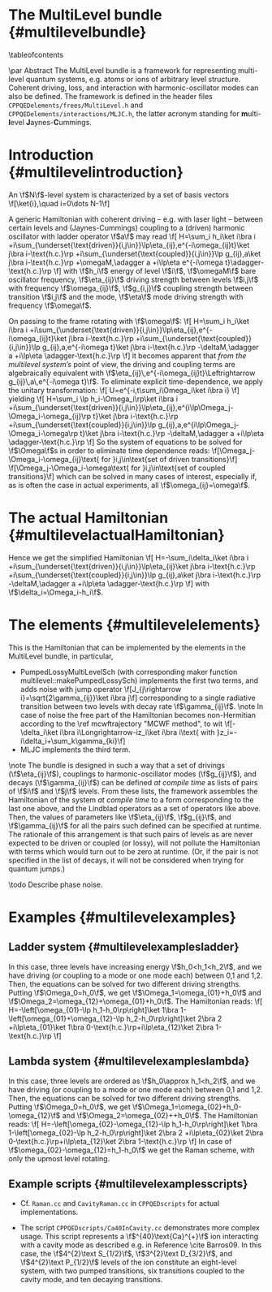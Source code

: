 The MultiLevel bundle {#multilevelbundle}
=====================

\tableofcontents

\par Abstract
The MultiLevel bundle is a framework for representing multi-level quantum systems, e.g. atoms or ions of arbitrary level structure. Coherent driving, loss, and interaction with harmonic-oscillator modes can also be defined. The framework is defined in the header files `CPPQEDelements/frees/MultiLevel.h` and `CPPQEDelements/interactions/MLJC.h`, the latter acronym standing for <b>m</b>ulti-<b>l</b>evel <b>J</b>aynes-<b>C</b>ummings.

Introduction {#multilevelintroduction}
============

An \f$N\f$-level system is characterized by a set of basis vectors
\f[\ket{i},\quad i=0\dots N-1\f]

A generic Hamiltonian with coherent driving – e.g. with laser light – between certain levels and (Jaynes-Cummings) coupling to a (driven) harmonic oscillator with ladder operator \f$a\f$ may read
\f[
H=\sum_i h_i\ket i\bra i
+i\sum_{\underset{\text{driven}}{i,j\in}}\lp\eta_{ij}\,e^{-i\omega_{ij}t}\ket j\bra i-\text{h.c.}\rp
+i\sum_{\underset{\text{coupled}}{i,j\in}}\lp g_{ij}\,a\ket j\bra i-\text{h.c.}\rp
+\omegaM\,\adagger a
+i\lp\eta e^{-i\omega t}\adagger-\text{h.c.}\rp
\f]
with \f$h_i\f$ energy of level \f$i\f$, \f$\omegaM\f$ bare oscillator frequency, \f$\eta_{ij}\f$ driving strength between levels \f$i,j\f$ with frequency \f$\omega_{ij}\f$, \f$g_{i,j}\f$ coupling strength between transition \f$i,j\f$ and the mode, \f$\eta\f$ mode driving strength with frequency \f$\omega\f$.

On passing to the frame rotating with \f$\omega\f$:
\f[
H=\sum_i h_i\ket i\bra i
+i\sum_{\underset{\text{driven}}{i,j\in}}\lp\eta_{ij}\,e^{-i\omega_{ij}t}\ket j\bra i-\text{h.c.}\rp
+i\sum_{\underset{\text{coupled}}{i,j\in}}\lp g_{ij}\,a\,e^{-i\omega t}\ket j\bra i-\text{h.c.}\rp
-\deltaM\,\adagger a
+i\lp\eta \adagger-\text{h.c.}\rp
\f]
it becomes apparent that *from the multilevel system’s* point of view, the driving and coupling terms are algebraically equivalent with \f$\eta_{ij}\,e^{-i\omega_{ij}t}\Leftrightarrow g_{ij}\,a\,e^{-i\omega t}\f$. To eliminate explicit time-dependence, we apply the unitary transformation:
\f[
U=e^{-i\,t\sum_i\Omega_i\ket i\bra i}
\f]
yielding
\f[
H=\sum_i \lp h_i-\Omega_i\rp\ket i\bra i
+i\sum_{\underset{\text{driven}}{i,j\in}}\lp\eta_{ij}\,e^{i\lp\Omega_j-\Omega_i-\omega_{ij}\rp t}\ket j\bra i-\text{h.c.}\rp
+i\sum_{\underset{\text{coupled}}{i,j\in}}\lp g_{ij}\,a\,e^{i\lp\Omega_j-\Omega_i-\omega\rp t}\ket j\bra i-\text{h.c.}\rp
-\deltaM\,\adagger a
+i\lp\eta \adagger-\text{h.c.}\rp
\f]
So the system of equations to be solved for \f$\Omega\f$s in order to eliminate time dependence reads:
\f[\Omega_j-\Omega_i-\omega_{ij}\text{ for }i,j\in\text{set of driven transitions}\f]
\f[\Omega_j-\Omega_i-\omega\text{ for }i,j\in\text{set of coupled transitions}\f]
which can be solved in many cases of interest, especially if, as is often the case in actual experiments, all \f$\omega_{ij}=\omega\f$.

The actual Hamiltonian {#multilevelactualHamiltonian}
======================

Hence we get the simplified Hamiltonian
\f[
H=-\sum_i\delta_i\ket i\bra i
+i\sum_{\underset{\text{driven}}{i,j\in}}\lp\eta_{ij}\ket j\bra i-\text{h.c.}\rp
+i\sum_{\underset{\text{coupled}}{i,j\in}}\lp g_{ij}\,a\ket j\bra i-\text{h.c.}\rp
-\deltaM\,\adagger a
+i\lp\eta \adagger-\text{h.c.}\rp
\f]
with \f$\delta_i=\Omega_i-h_i\f$.

The elements {#multilevelelements}
============

This is the Hamiltonian that can be implemented by the elements in the MultiLevel bundle, in particular,
* PumpedLossyMultiLevelSch (with corresponding maker function multilevel::makePumpedLossySch) implements the first two terms, and adds noise with jump operator \f[J_{j\rightarrow i}=\sqrt{2\gamma_{ij}}\ket i\bra j\f] corresponding to a single radiative transition between two levels with decay rate \f$\gamma_{ij}\f$. \note In case of noise the free part of the Hamiltonian becomes non-Hermitian according to the \ref mcwftrajectory "MCWF method", to wit
\f[-\delta_i\ket i\bra i\Longrightarrow-iz_i\ket i\bra i\text{ with }z_i=-i\delta_i+\sum_k\gamma_{ki}\f]
* MLJC implements the third term.

\note The bundle is designed in such a way that a set of drivings (\f$\eta_{ij}\f$), couplings to harmonic-oscillator modes (\f$g_{ij}\f$), and decays (\f$\gamma_{ij}\f$) can be defined *at compile time* as lists of pairs of \f$i\f$ and \f$j\f$ levels. From these lists, the framework assembles the Hamiltonian of the system *at compile time* to a form corresponding to the last one above, and the Lindblad operators as a set of operators like above. Then, the values of parameters like \f$\eta_{ij}\f$, \f$g_{ij}\f$, and \f$\gamma_{ij}\f$ for all the pairs such defined can be specified at runtime. The rationale of this arrangement is that such pairs of levels as are never expected to be driven or coupled (or lossy), will not pollute the Hamiltonian with terms which would turn out to be zero at runtime. (Or, if the pair is not specified in the list of decays, it will not be considered when trying for quantum jumps.)

\todo Describe phase noise.

Examples {#multilevelexamples}
========

Ladder system {#multilevelexamplesladder}
-------------

In this case, three levels have increasing energy \f$h_0<h_1<h_2\f$, and we have driving (or coupling to a mode or one mode each) between 0,1 and 1,2. Then, the equations can be solved for two different driving strengths. Putting \f$\Omega_0=h_0\f$, we get \f$\Omega_1=\omega_{01}+h_0\f$ and \f$\Omega_2=\omega_{12}+\omega_{01}+h_0\f$. The Hamiltonian reads:
\f[
H=-\left[\omega_{01}-\lp h_1-h_0\rp\right]\ket 1\bra 1-\left[\omega_{01}+\omega_{12}-\lp h_2-h_0\rp\right]\ket 2\bra 2
+i\lp\eta_{01}\ket 1\bra 0-\text{h.c.}\rp+i\lp\eta_{12}\ket 2\bra 1-\text{h.c.}\rp
\f]

Lambda system {#multilevelexampleslambda}
-------------

In this case, three levels are ordered as \f$h_0\approx h_1<h_2\f$, and we have driving (or coupling to a mode or one mode each) between 0,1 and 1,2. Then, the equations can be solved for two different driving strengths. Putting \f$\Omega_0=h_0\f$, we get \f$\Omega_1=\omega_{02}+h_0-\omega_{12}\f$ and \f$\Omega_2=\omega_{02}++h_0\f$. The Hamiltonian reads:
\f[
H=-\left[\omega_{02}-\omega_{12}-\lp h_1-h_0\rp\right]\ket 1\bra 1-\left[\omega_{02}-\lp h_2-h_0\rp\right]\ket 2\bra 2
+i\lp\eta_{02}\ket 2\bra 0-\text{h.c.}\rp+i\lp\eta_{12}\ket 2\bra 1-\text{h.c.}\rp
\f]
In case of \f$\omega_{02}-\omega_{12}=h_1-h_0\f$ we get the Raman scheme, with only the upmost level rotating.

Example scripts {#multilevelexamplesscripts}
---------------

* Cf. `Raman.cc` and `CavityRaman.cc` in `CPPQEDscripts` for actual implementations.

* The script `CPPQEDscripts/Ca40InCavity.cc` demonstrates more complex usage. This script represents a \f$^{40}\text{Ca}^{+}\f$ ion interacting with a cavity mode as described e.g. in Reference \cite Barros09. In this case, the \f$4^{2}\text S_{1/2}\f$, \f$3^{2}\text D_{3/2}\f$, and \f$4^{2}\text P_{1/2}\f$ levels of the ion constitute an eight-level system, with two pumped transitions, six transitions coupled to the cavity mode, and ten decaying transitions.

